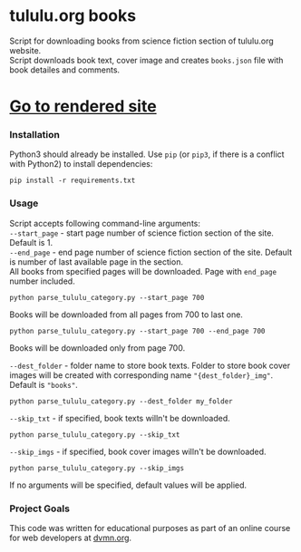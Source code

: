 # tululu.org books

Script for downloading books from science fiction section of tululu.org website.  
Script downloads book text, cover image and creates `books.json` file with book detailes and comments.

# [Go to rendered site](https://paraigor.github.io/local_library/pages/index1.html)

### Installation

Python3 should already be installed. 
Use `pip` (or `pip3`, if there is a conflict with Python2) to install dependencies:
```
pip install -r requirements.txt
```

### Usage

Script accepts following command-line arguments:  
`--start_page` - start page number of science fiction section of the site. Default is 1.  
`--end_page` - end page number of science fiction section of the site. Default is number of last available page in the section.  
All books from specified pages will be downloaded. Page with `end_page` number included.
```
python parse_tululu_category.py --start_page 700
```
Books will be downloaded from all pages from 700 to last one.
```
python parse_tululu_category.py --start_page 700 --end_page 700
```
Books will be downloaded only from page 700.

`--dest_folder` - folder name to store book texts. Folder to store book cover images will be created with corresponding name `"{dest_folder}_img"`. Default is `"books"`.
```
python parse_tululu_category.py --dest_folder my_folder
```
`--skip_txt` - if specified, book texts willn't be downloaded.
```
python parse_tululu_category.py --skip_txt
```
`--skip_imgs` - if specified, book cover images willn't be downloaded.
```
python parse_tululu_category.py --skip_imgs
```
If no arguments will be specified, default values will be applied.

### Project Goals

This code was written for educational purposes as part of an online course for web developers at [dvmn.org](https://dvmn.org/). 
 
